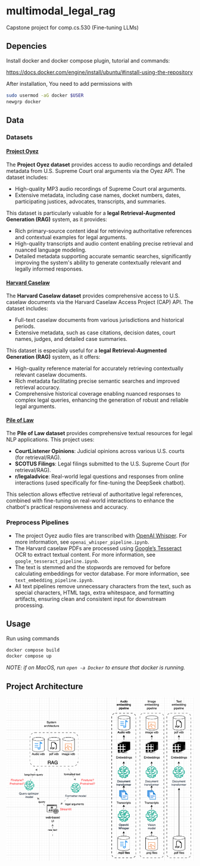 # multimodal_legal_rag
Capstone project for comp.cs.530 (Fine-tuning LLMs)


## Depencies

Install docker and docker compose plugin, tutorial and commands:

https://docs.docker.com/engine/install/ubuntu/#install-using-the-repository

After installation, You need to add permissions with
```bash
sudo usermod -aG docker $USER
newgrp docker
```

## Data
### Datasets
#### [Project Oyez](https://www.oyez.org/)

The **Project Oyez dataset** provides access to audio recordings and detailed metadata from U.S. Supreme Court oral arguments via the Oyez API. The dataset includes:

- High-quality MP3 audio recordings of Supreme Court oral arguments.
- Extensive metadata, including case names, docket numbers, dates, participating justices, advocates, transcripts, and summaries.

This dataset is particularly valuable for a **legal Retrieval-Augmented Generation (RAG)** system, as it provides:

- Rich primary-source content ideal for retrieving authoritative references and contextual examples for legal arguments.
- High-quality transcripts and audio content enabling precise retrieval and nuanced language modeling.
- Detailed metadata supporting accurate semantic searches, significantly improving the system's ability to generate contextually relevant and legally informed responses.

#### [Harvard Caselaw](https://case.law/)

The **Harvard Caselaw dataset** provides comprehensive access to U.S. caselaw documents via the Harvard Caselaw Access Project (CAP) API. The dataset includes:

- Full-text caselaw documents from various jurisdictions and historical periods.
- Extensive metadata, such as case citations, decision dates, court names, judges, and detailed case summaries.

This dataset is especially useful for a **legal Retrieval-Augmented Generation (RAG)** system, as it offers:

- High-quality reference material for accurately retrieving contextually relevant caselaw documents.
- Rich metadata facilitating precise semantic searches and improved retrieval accuracy.
- Comprehensive historical coverage enabling nuanced responses to complex legal queries, enhancing the generation of robust and reliable legal arguments.

#### [Pile of Law](https://huggingface.co/datasets/pile-of-law/pile-of-law)

The **Pile of Law dataset** provides comprehensive textual resources for legal NLP applications. This project uses:

- **CourtListener Opinions**: Judicial opinions across various U.S. courts (for retrieval/RAG).
- **SCOTUS Filings**: Legal filings submitted to the U.S. Supreme Court (for retrieval/RAG).
- **r/legaladvice**: Real-world legal questions and responses from online interactions (used specifically for fine-tuning the DeepSeek chatbot).

This selection allows effective retrieval of authoritative legal references, combined with fine-tuning on real-world interactions to enhance the chatbot's practical responsiveness and accuracy.

### Preprocess Pipelines
- The project Oyez audio files are transcribed with [OpenAI Whisper](https://openai.com/index/whisper/). For more information, see `openai_whisper_pipeline.ipynb`.
- The Harvard caselaw PDFs are processed using [Google’s Tesseract](https://github.com/tesseract-ocr/tesseract) OCR to extract textual content. For more information, see `google_tesseract_pipeline.ipynb`.
- The text is stemmed and the stopwords are removed for before calculating embeddings for vector database. For more information, see `text_embedding_pipeline.ipynb`.
- All text pipelines remove unnecessary characters from the text, such as special characters, HTML tags, extra whitespace, and formatting artifacts, ensuring clean and consistent input for downstream processing.

## Usage

Run using commands

```bash
docker compose build
docker compose up
```

*NOTE: if on MacOS, run `open -a Docker` to ensure that docker is running.*

## Project Architecture
![Architecture diagram](docs/project_architecture.png)

